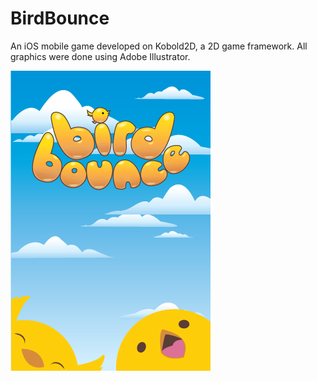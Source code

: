 BirdBounce
==========

An iOS mobile game developed on Kobold2D, a 2D game framework. All graphics were done using Adobe Illustrator.

![Start Menu](Projectfiles/Resources/startmenu2.png?raw=true "Data Collection Process")
